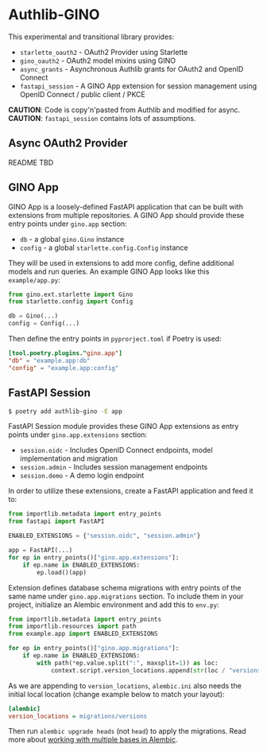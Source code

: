 # Authlib-GINO

This experimental and transitional library provides:

* `starlette_oauth2` - OAuth2 Provider using Starlette
* `gino_oauth2` - OAuth2 model mixins using GINO
* `async_grants` - Asynchronous Authlib grants for OAuth2 and OpenID Connect
* `fastapi_session` - A GINO App extension for session management using
  OpenID Connect / public client / PKCE

**CAUTION**: Code is copy'n'pasted from Authlib and modified for async.
**CAUTION**: `fastapi_session` contains lots of assumptions.

## Async OAuth2 Provider

README TBD


## GINO App

GINO App is a loosely-defined FastAPI application that can be built with extensions from
multiple repositories. A GINO App should provide these entry points under `gino.app`
section:

* `db` - a global `gino.Gino` instance
* `config` - a global `starlette.config.Config` instance

They will be used in extensions to add more config, define additional models and run
queries. An example GINO App looks like this `example/app.py`:

```python
from gino.ext.starlette import Gino
from starlette.config import Config

db = Gino(...)
config = Config(...)
```

Then define the entry points in `pyprorject.toml` if Poetry is used:

```toml
[tool.poetry.plugins."gino.app"]
"db" = "example.app:db"
"config" = "example.app:config"
```

## FastAPI Session

```bash
$ poetry add authlib-gino -E app
```

FastAPI Session module provides these GINO App extensions as entry points under
`gino.app.extensions` section:

* `session.oidc` - Includes OpenID Connect endpoints, model implementation and migration
* `session.admin` - Includes session management endpoints
* `session.demo` - A demo login endpoint

In order to utilize these extensions, create a FastAPI application and feed it to:

```python
from importlib.metadata import entry_points
from fastapi import FastAPI

ENABLED_EXTENSIONS = {"session.oidc", "session.admin"}

app = FastAPI(...)
for ep in entry_points()["gino.app.extensions"]:
    if ep.name in ENABLED_EXTENSIONS:
        ep.load()(app)
```

Extension defines database schema migrations with entry points of the same name under
`gino.app.migrations` section. To include them in your project, initialize an Alembic
environment and add this to `env.py`:

```python
from importlib.metadata import entry_points
from importlib.resources import path
from example.app import ENABLED_EXTENSIONS

for ep in entry_points()["gino.app.migrations"]:
    if ep.name in ENABLED_EXTENSIONS:
        with path(*ep.value.split(":", maxsplit=1)) as loc:
            context.script.version_locations.append(str(loc / "versions"))
```

As we are appending to `version_locations`, `alembic.ini` also needs the initial local
location (change example below to match your layout):

```ini
[alembic]
version_locations = migrations/versions
```

Then run `alembic upgrade heads` (not `head`) to apply the migrations. Read more about
[working with multiple bases in Alembic](
https://alembic.sqlalchemy.org/en/latest/branches.html#working-with-multiple-bases).

